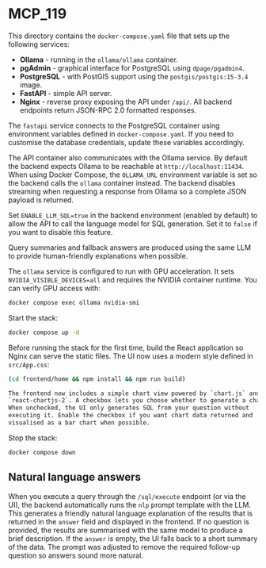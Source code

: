 # MCP_119

This directory contains the `docker-compose.yaml` file that sets up the following services:

- **Ollama** - running in the `ollama/ollama` container.
- **pgAdmin** - graphical interface for PostgreSQL using `dpage/pgadmin4`.
- **PostgreSQL** - with PostGIS support using the `postgis/postgis:15-3.4` image.
- **FastAPI** - simple API server.
- **Nginx** - reverse proxy exposing the API under `/api/`.
  All backend endpoints return JSON-RPC 2.0 formatted responses.

The `fastapi` service connects to the PostgreSQL container using environment
variables defined in `docker-compose.yaml`. If you need to customise the
database credentials, update these variables accordingly.

The API container also communicates with the Ollama service. By default the
backend expects Ollama to be reachable at `http://localhost:11434`. When using
Docker Compose, the `OLLAMA_URL` environment variable is set so the backend
calls the `ollama` container instead. The backend disables streaming when
requesting a response from Ollama so a complete JSON payload is returned.

Set `ENABLE_LLM_SQL=true` in the backend environment (enabled by default) to
allow the API to call the language model for SQL generation. Set it to `false`
if you want to disable this feature.

Query summaries and fallback answers are produced using the same LLM to
provide human-friendly explanations when possible.

The `ollama` service is configured to run with GPU acceleration. It sets
`NVIDIA_VISIBLE_DEVICES=all` and requires the NVIDIA container runtime. You
can verify GPU access with:

```bash
docker compose exec ollama nvidia-smi
```

Start the stack:

```bash
docker compose up -d
```

Before running the stack for the first time, build the React application so Nginx can serve the static files. The UI now uses a modern style defined in `src/App.css`:

```bash
(cd frontend/home && npm install && npm run build)

The frontend now includes a simple chart view powered by `chart.js` and
`react-chartjs-2`. A checkbox lets you choose whether to generate a chart.
When unchecked, the UI only generates SQL from your question without
executing it. Enable the checkbox if you want chart data returned and
visualised as a bar chart when possible.
```


Stop the stack:

```bash
docker compose down
```

## Natural language answers

When you execute a query through the `/sql/execute` endpoint (or via the UI),
the backend automatically runs the `nlp` prompt template with the LLM. This
generates a friendly natural language explanation of the results that is
returned in the `answer` field and displayed in the frontend. If no question is
provided, the results are summarised with the same model to produce a brief
description. If the `answer` is empty, the UI falls back to a short summary of
the data.
The prompt was adjusted to remove the required follow-up question so answers
sound more natural.
